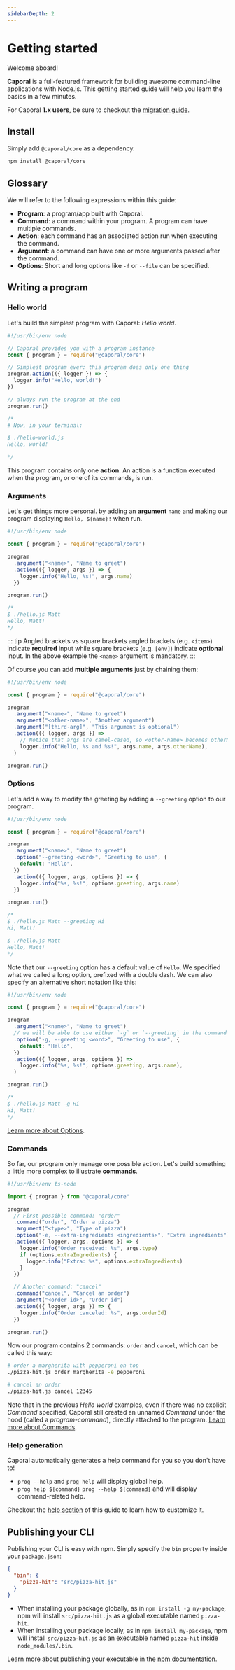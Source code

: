 ```yaml
---
sidebarDepth: 2
---
```


# Getting started

Welcome aboard!

**Caporal** is a full-featured framework for building awesome command-line applications with Node.js.
This getting started guide will help you learn the basics in a few minutes.

For Caporal **1.x users**, be sure to checkout the [migration guide](./migration.md).

## Install

Simply add `@caporal/core` as a dependency.

```bash
npm install @caporal/core
```

## Glossary

We will refer to the following expressions within this guide:

- **Program**: a program/app built with Caporal.
- **Command**: a command within your program. A program can have multiple commands.
- **Action**: each command has an associated action run when executing the command.
- **Argument**: a command can have one or more arguments passed after the command.
- **Options**: Short and long options like `-f` or `--file` can be specified.

## Writing a program

### Hello world

Let's build the simplest program with Caporal: _Hello world_.

```js
#!/usr/bin/env node

// Caporal provides you with a program instance
const { program } = require("@caporal/core")

// Simplest program ever: this program does only one thing
program.action(({ logger }) => {
  logger.info("Hello, world!")
})

// always run the program at the end
program.run()

/* 
# Now, in your terminal:

$ ./hello-world.js
Hello, world!

*/
```

This program contains only one **action**. An action is a function executed when the
program, or one of its commands, is run.

### Arguments

Let's get things more personal. by adding an **argument** `name` and making our program
displaying `Hello, ${name}!` when run.

```js
#!/usr/bin/env node

const { program } = require("@caporal/core")

program
  .argument("<name>", "Name to greet")
  .action(({ logger, args }) => {
    logger.info("Hello, %s!", args.name)
  })

program.run()

/*
$ ./hello.js Matt
Hello, Matt!
*/
```


::: tip Angled brackets vs square brackets
angled brackets (e.g. `<item>`) indicate **required** input while square brackets
(e.g. `[env]`) indicate **optional** input. In the above example the `<name>` argument
is mandatory.
:::

Of course you can add **multiple arguments** just by chaining them:

```js
#!/usr/bin/env node

const { program } = require("@caporal/core")

program
  .argument("<name>", "Name to greet")
  .argument("<other-name>", "Another argument")
  .argument("[third-arg]", "This argument is optional")
  .action(({ logger, args }) =>
    // Notice that args are camel-cased, so <other-name> becomes otherName
    logger.info("Hello, %s and %s!", args.name, args.otherName),
  )

program.run()
```

### Options

Let's add a way to modify the greeting by adding a `--greeting` option to our program.

```js
#!/usr/bin/env node

const { program } = require("@caporal/core")

program
  .argument("<name>", "Name to greet")
  .option("--greeting <word>", "Greeting to use", {
    default: "Hello",
  })
  .action(({ logger, args, options }) => {
    logger.info("%s, %s!", options.greeting, args.name)
  })

program.run()

/*
$ ./hello.js Matt --greeting Hi
Hi, Matt!

$ ./hello.js Matt
Hello, Matt!
*/
```

Note that our `--greeting` option has a default value of `Hello`. We specified what we
called a long option, prefixed with a double dash. We can also specify an alternative
short notation like this:

```js
#!/usr/bin/env node

const { program } = require("@caporal/core")

program
  .argument("<name>", "Name to greet")
  // we will be able to use either `-g` or `--greeting` in the command line
  .option("-g, --greeting <word>", "Greeting to use", {
    default: "Hello",
  })
  .action(({ logger, args, options }) =>
    logger.info("%s, %s!", options.greeting, args.name),
  )

program.run()

/*
$ ./hello.js Matt -g Hi
Hi, Matt!
*/
```

[Learn more about Options](/guide/options).

### Commands

So far, our program only manage one possible action. Let's build something a little more
complex to illustrate **commands**.

```ts
#!/usr/bin/env ts-node

import { program } from "@caporal/core"

program
  // First possible command: "order"
  .command("order", "Order a pizza")
  .argument("<type>", "Type of pizza")
  .option("-e, --extra-ingredients <ingredients>", "Extra ingredients")
  .action(({ logger, args, options }) => {
    logger.info("Order received: %s", args.type)
    if (options.extraIngredients) {
      logger.info("Extra: %s", options.extraIngredients)
    }
  })

  // Another command: "cancel"
  .command("cancel", "Cancel an order")
  .argument("<order-id>", "Order id")
  .action(({ logger, args }) => {
    logger.info("Order canceled: %s", args.orderId)
  })

program.run()
```

Now our program contains 2 commands: `order` and `cancel`, which can be called this way:

```bash
# order a margherita with pepperoni on top
./pizza-hit.js order margherita -e pepperoni

# cancel an order
./pizza-hit.js cancel 12345
```

Note that in the previous _Hello world_ examples, even if there was no explicit _Command_
specified, Caporal still created an unnamed _Command_ under the hood (called a
_program-command_), directly attached to the program.
[Learn more about Commands](/guide/commands).

### Help generation

Caporal automatically generates a help command for you so you don't have to!

- `prog --help` and `prog help` will display global help.
- `prog help ${command}` `prog --help ${command}` and will display command-related help.

Checkout the [help section](/guide/help) of this guide to learn how to customize it.

## Publishing your CLI

Publishing your CLI is easy with npm. Simply specify the `bin` property inside your `package.json`:

```json
{
  "bin": {
    "pizza-hit": "src/pizza-hit.js"
  }
}
```

- When installing your package globally, as in `npm install -g my-package`, npm will
  install `src/pizza-hit.js` as a global executable named `pizza-hit`.
- When installing your package locally, as in `npm install my-package`, npm will install
  `src/pizza-hit.js` as an executable named `pizza-hit` inside `node_modules/.bin`.

Learn more about publishing your executable in the [npm documentation](https://docs.npmjs.com/files/package.json#bin).
